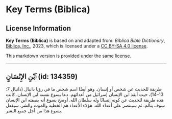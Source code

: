 # Key Terms (Biblica)

## License Information

**Key Terms (Biblica)** is based on and adapted from: _Biblica Bible Dictionary_, [Biblica, Inc.](https://www.biblica.com/), 2023, which is licensed under a [CC BY-SA 4.0 license](https://creativecommons.org/licenses/by-sa/4.0/legalcode.en).

This markdown version is provided under the same license.



--------------------------------

## ٱبْنِ الإِنْسَانٍ (id: 134359)

طريقة للحديث عن شخص أو إنسان. وهو أيضًا اسم شخص ما في رؤيا دانيال (دانيال 7: 13–14\)، حيث أنقذ ابن الإنسان إسرائيل من أعدائهم. دعا يسوع نفسه ابن الإنسان. كانت هذه طريقة للحديث عن كونه إنسانًا وله سلطان الله. أوضح يسوع أنه بصفته ابن الإنسان سوف يتألم. ثم سينتصر على أعداء الله. هؤلاء الأعداء هم الخطية والموت والشر. سيفعل يسوع هذا من أجل جميع البشر.


